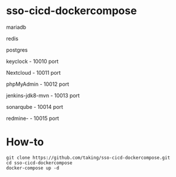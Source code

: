 # sso-cicd-dockercompose

mariadb

redis

postgres

keyclock - 10010 port

Nextcloud - 10011 port

phpMyAdmin - 10012 port

jenkins-jdk8-mvn - 10013 port

sonarqube - 10014 port

redmine- - 10015 port

# How-to
```
git clone https://github.com/taking/sso-cicd-dockercompose.git
cd sso-cicd-dockercompose
docker-compose up -d
```
